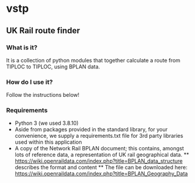 # vstp
## UK Rail route finder

### What is it?
It is a collection of python modules that together calculate a route from TIPLOC to TIPLOC, using BPLAN data.

### How do I use it?
Follow the instructions below!

### Requirements
* Python 3 (we used 3.8.10)
* Aside from packages provided in the standard library, for your convenience, we supply a requirements.txt file for 3rd party libraries used within this application
* A copy of the Network Rail BPLAN document; this contains, amongst lots of reference data, a representation of UK rail geographical data.
** https://wiki.openraildata.com/index.php?title=BPLAN_data_structure describes the format and content
** The file can be downloaded here: https://wiki.openraildata.com/index.php?title=BPLAN_Geography_Data

